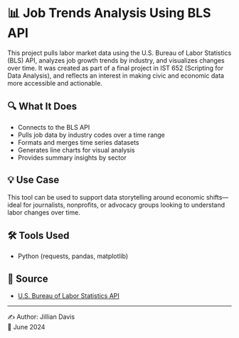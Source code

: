 # 📊 Job Trends Analysis Using BLS API

This project pulls labor market data using the U.S. Bureau of Labor Statistics (BLS) API, analyzes job growth trends by industry, and visualizes changes over time. It was created as part of a final project in IST 652 (Scripting for Data Analysis), and reflects an interest in making civic and economic data more accessible and actionable.

## 🔍 What It Does

- Connects to the BLS API
- Pulls job data by industry codes over a time range
- Formats and merges time series datasets
- Generates line charts for visual analysis
- Provides summary insights by sector

## 💡 Use Case

This tool can be used to support data storytelling around economic shifts—ideal for journalists, nonprofits, or advocacy groups looking to understand labor changes over time.


## 🛠️ Tools Used

- Python (requests, pandas, matplotlib)

## 📁 Source

- [U.S. Bureau of Labor Statistics API](https://www.bls.gov/developers/)

---

✍️ Author: Jillian Davis  
📅 June 2024
